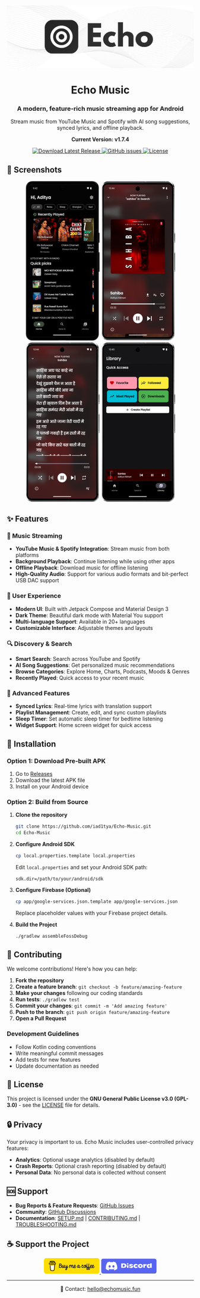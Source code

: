 <div align="center">
  <img src="assets/Echo_github.png" alt="Echo Music Logo" />
</div>

<div align="center">
  <h1>Echo Music</h1>
  <h3>A modern, feature-rich music streaming app for Android</h3>
  <p>Stream music from YouTube Music and Spotify with AI song suggestions, synced lyrics, and offline playback.</p>
  <p><strong>Current Version: v1.7.4</strong></p>
</div>

<div align="center">
  <a href="https://github.com/iad1tya/Echo-Music/releases/latest">
    <img src="https://img.shields.io/badge/Download-Latest%20Release-brightgreen" alt="Download Latest Release"/>
  </a>
  <a href="https://github.com/iad1tya/Echo-Music/issues">
    <img src="https://img.shields.io/github/issues/iad1tya/Echo-Music" alt="GitHub issues"/>
  </a>
  <a href="https://github.com/iad1tya/Echo-Music/blob/main/LICENSE">
    <img src="https://img.shields.io/github/license/iad1tya/Echo-Music" alt="License"/>
  </a>
</div>

## 📱 Screenshots

<div align="center">
  <img src="assets/Screenshots/sc_1.png" alt="Home Screen" width="200"/>
  <img src="assets/Screenshots/sc_2.png" alt="Music Player" width="200"/>
  <img src="assets/Screenshots/sc_3.png" alt="Playlist Management" width="200"/>
  <img src="assets/Screenshots/sc_4.png" alt="Settings" width="200"/>
</div>

## ✨ Features

### 🎵 Music Streaming
- **YouTube Music & Spotify Integration**: Stream music from both platforms
- **Background Playback**: Continue listening while using other apps
- **Offline Playback**: Download music for offline listening
- **High-Quality Audio**: Support for various audio formats and bit-perfect USB DAC support

### 🎨 User Experience
- **Modern UI**: Built with Jetpack Compose and Material Design 3
- **Dark Theme**: Beautiful dark mode with Material You support
- **Multi-language Support**: Available in 20+ languages
- **Customizable Interface**: Adjustable themes and layouts

### 🔍 Discovery & Search
- **Smart Search**: Search across YouTube and Spotify
- **AI Song Suggestions**: Get personalized music recommendations
- **Browse Categories**: Explore Home, Charts, Podcasts, Moods & Genres
- **Recently Played**: Quick access to your recent music

### 🎯 Advanced Features
- **Synced Lyrics**: Real-time lyrics with translation support
- **Playlist Management**: Create, edit, and sync custom playlists
- **Sleep Timer**: Set automatic sleep timer for bedtime listening
- **Widget Support**: Home screen widget for quick access

## 🚀 Installation

### Option 1: Download Pre-built APK
1. Go to [Releases](https://github.com/iad1tya/Echo-Music/releases/latest)
2. Download the latest APK file
3. Install on your Android device

### Option 2: Build from Source
1. **Clone the repository**
   ```bash
   git clone https://github.com/iad1tya/Echo-Music.git
   cd Echo-Music
   ```

2. **Configure Android SDK**
   ```bash
   cp local.properties.template local.properties
   ```
   Edit `local.properties` and set your Android SDK path:
   ```properties
   sdk.dir=/path/to/your/android/sdk
   ```

3. **Configure Firebase (Optional)**
   ```bash
   cp app/google-services.json.template app/google-services.json
   ```
   Replace placeholder values with your Firebase project details.

4. **Build the Project**
   ```bash
   ./gradlew assembleFossDebug
   ```

## 🤝 Contributing

We welcome contributions! Here's how you can help:

1. **Fork the repository**
2. **Create a feature branch**: `git checkout -b feature/amazing-feature`
3. **Make your changes** following our coding standards
4. **Run tests**: `./gradlew test`
5. **Commit your changes**: `git commit -m 'Add amazing feature'`
6. **Push to the branch**: `git push origin feature/amazing-feature`
7. **Open a Pull Request**

### Development Guidelines
- Follow Kotlin coding conventions
- Write meaningful commit messages
- Add tests for new features
- Update documentation as needed

## 📄 License

This project is licensed under the **GNU General Public License v3.0 (GPL-3.0)** - see the [LICENSE](LICENSE) file for details.

## 🔒 Privacy

Your privacy is important to us. Echo Music includes user-controlled privacy features:
- **Analytics**: Optional usage analytics (disabled by default)
- **Crash Reports**: Optional crash reporting (disabled by default)
- **Personal Data**: No personal data is collected without consent

## 🆘 Support

- **Bug Reports & Feature Requests**: [GitHub Issues](https://github.com/iad1tya/Echo-Music/issues)
- **Community**: [GitHub Discussions](https://github.com/iad1tya/Echo-Music/discussions)
- **Documentation**: [SETUP.md](SETUP.md) | [CONTRIBUTING.md](CONTRIBUTING.md) | [TROUBLESHOOTING.md](TROUBLESHOOTING.md)


## ☕ Support the Project
<div align="center">
  <a href="https://buymeacoffee.com/iad1tya">
    <img src="assets/bmac.png" alt="Buy Me a Coffee" width="150"/>
  </a>
  <a href="https://discord.gg/eNFNHaWN97">
    <img src="assets/discord.png" alt="Discord Community" width="150"/>
  </a>
</div>

---

<div align="center">
  <p>📧 Contact: <a href="mailto:hello@echomusic.fun">hello@echomusic.fun</a></p>
</div>